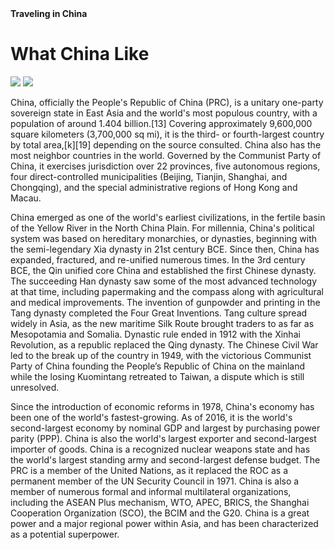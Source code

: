 <!DOCTYPE html>
<html>
  <head>
    <tital><strong>Traveling in China</strong></taital>
  </head>
  <body>
    <h1> What China Like</h1>
    <div>
      <img src="http://www.chinamaps.org/images/CHINA.jpg"/>
      <img src="http://www.cnto.org/wp-content/uploads/2014/04/newchinaworldmap1.jpg"/>
    </div>
    <p style="font family:New Times Roman;">China, officially the People's Republic of China (PRC), is a unitary one-party sovereign state in East Asia and the world's most populous country, with a population of around 1.404 billion.[13] Covering approximately 9,600,000 square kilometers (3,700,000 sq mi), it is the third- or fourth-largest country by total area,[k][19] depending on the source consulted. China also has the most neighbor countries in the world. Governed by the Communist Party of China, it exercises jurisdiction over 22 provinces, five autonomous regions, four direct-controlled municipalities (Beijing, Tianjin, Shanghai, and Chongqing), and the special administrative regions of Hong Kong and Macau.

China emerged as one of the world's earliest civilizations, in the fertile basin of the Yellow River in the North China Plain. For millennia, China's political system was based on hereditary monarchies, or dynasties, beginning with the semi-legendary Xia dynasty in 21st century BCE. Since then, China has expanded, fractured, and re-unified numerous times. In the 3rd century BCE, the Qin unified core China and established the first Chinese dynasty. The succeeding Han dynasty saw some of the most advanced technology at that time, including papermaking and the compass along with agricultural and medical improvements. The invention of gunpowder and printing in the Tang dynasty completed the Four Great Inventions. Tang culture spread widely in Asia, as the new maritime Silk Route brought traders to as far as Mesopotamia and Somalia. Dynastic rule ended in 1912 with the Xinhai Revolution, as a republic replaced the Qing dynasty. The Chinese Civil War led to the break up of the country in 1949, with the victorious Communist Party of China founding the People’s Republic of China on the mainland while the losing Kuomintang retreated to Taiwan, a dispute which is still unresolved.

Since the introduction of economic reforms in 1978, China's economy has been one of the world's fastest-growing. As of 2016, it is the world's second-largest economy by nominal GDP and largest by purchasing power parity (PPP). China is also the world's largest exporter and second-largest importer of goods. China is a recognized nuclear weapons state and has the world's largest standing army and second-largest defense budget. The PRC is a member of the United Nations, as it replaced the ROC as a permanent member of the UN Security Council in 1971. China is also a member of numerous formal and informal multilateral organizations, including the ASEAN Plus mechanism, WTO, APEC, BRICS, the Shanghai Cooperation Organization (SCO), the BCIM and the G20. China is a great power and a major regional power within Asia, and has been characterized as a potential superpower. </p>
  </body>
</html>
